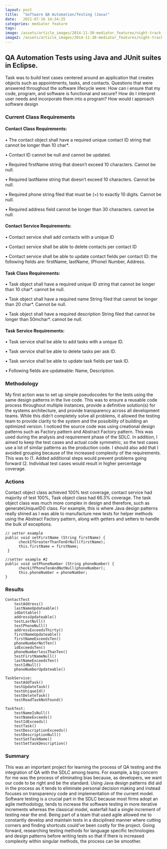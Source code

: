 ```yaml
---
layout: post
title:  "Software QA Automation/Testing (Java)"
date:   2021-07-16 14:34:25
categories: mediator feature
tags: 
image: /assets/article_images/2014-11-30-mediator_features/night-track.JPG
image2: /assets/article_images/2014-11-30-mediator_features/night-track-mobile.JPG
---
```

## QA Automation Tests using Java and JUnit suites in Eclipse.

Task was to build test cases centered around an application that creates objects such as appointments, tasks, and contacts. Questions that were answered throughout the software lifecycle were: How can i ensure that my code, program, and software is functional and secure? How do I interpret user needs and incorporate them into a program? How would i approach software design

### Current Class Requirements


#### Contact Class Requirements:

• The contact object shall have a required unique contact ID string that cannot be longer than 10 char*. 

• Contact ID cannot be null and cannot be updated.

•	Required firstName string that doesn’t exceed 10 characters. Cannot be null.

•	Required lastName string that doesn’t exceed 10 characters. Cannot be null.

•	Required phone string filed that must be (=) to exactly 10 digits. Cannot be null.

•	Required address field cannot be longer than 30 characters. cannot be null.


#### Contact Service Requirements:

•	Contact service shall add contacts with a unique ID

•	Contact service shall be able to delete contacts per contact ID

•	Contact service shall be able to update contact fields per contact ID: the following fields are: firstName, lastName, (Phone) Number, Address.


#### Task Class Requirements:

•	Task object shall have a required unique ID string that cannot be longer than 10 char*. cannot be null.

•	Task object shall have a required name String filed that cannot be longer than 20 char*. Cannot be null.

•	Task object shall have a required description String filed that cannot be longer than 50mchar*. cannot be null.

#### Task Service Requirements:

•	Task service shall be able to add tasks with a unique ID.

•	Task service shall be able to delete tasks per ask ID.

•	Task service shall be able to update task fields per task ID. 

•	Following fields are updateable: Name, Description.


### Methodology


My first action was to set up simple pseudocodes for the tests using the same design patterns in the live code. This was to ensure a reusable code process throughout multiple instances, provide a definitive solution(s) for the systems architecture, and provide transparency across all development teams. While this didn’t completely solve all problems, it allowed the testing team to provide clarity to the system and the possibility of building an optimized version. I noticed the source code was using creational design patterns such as Factory pattern and Abstract Factory pattern. This was used during the analysis and requirement phase of the SDLC. In addition, I aimed to keep the test cases and actual code symmetric, so the test cases use a lot of similar patterns as the production code. I should also add that I avoided grouping because of the increased complexity of the requirements. This was to (1. Added additional steps would prevent problems going forward (2. Individual test cases would result in higher percentage coverage.


### Actions


Contact object class achieved 100% test coverage, contact service had majority of test 100%, Task object class had 66.3% coverage. The task object class was much more complex in design and therefore, such as generateUniqueID() class. 
For example, this is where Java design patterns really shined as I was able to manufacture new tests for helper methods using the Abstract Factory pattern, along with getters and setters to handle the bulk of exceptions. 


    // setter example
    public void setFirstName (String firstName) {
	      checkIfGreaterThanTenOrNull(firstName);
	      this.firstName = firstName;
     }

    //setter example #2
    public void setPhoneNumber (String phoneNumber) {
	      checkifPhoneTenAndNotNull(phoneNumber);
	      this.phoneNumber = phoneNumber;
    }
  
  
### Results


    ContactTest
	    testAddress()
	    lastNameUpdateable()
	    idGettable()
	    addressUpdateable()
	    testLastNull()
	    testPhoneNull()
	    addressExceedsThirty()
	    firstNameUpdateable()
	    firstNameExceedsTen()
	    phoneNumberNotTen()
	    idExceedsTen()
	    phoneNumberlessThanTen()
	    testFirstNameNull()
	    lastNameExceedsTen()
	    testIdNull()
	    phoneNumberUpdateable()
	
    TaskService:
	    testAddTask()
	    testUpdateTask()
	    testUniqueId()
	    testDeleteTask()
	    testReadTaskNotFound()

    TaskTest: 
	    testNameIsNull()
	    testNameExceeds()
	    testIdExceeds()
	    testTask()
	    testDescriptionExceeds()
	    testDescriptionNull()
	    testSetTaskName()
	    testSetTaskDescription()
      
 
### Summary

This was an important project for learning the process of QA testing and the integration of QA with the SDLC among teams. For example, a big concern for me was the process of eliminating bias because, as developers, we want our code to be right and be the standard. Using Java design patterns did aid in the process as it tends to eliminate personal decision making and instead focuses on transparency code and implementation of the current model. Software testing is a crucial part in the SDLC because most firms adopt an agile methodology, tends to increase the software testing in more iterative increments whereas the classical model, waterfall had a single increment of testing near the end. Being part of a team that used agile allowed me to constantly develop and maintain tests in a disciplined manner where cutting corners and finding shortcuts could've been costly for the project. Going forward, researching testing methods for language specific technologies and design patterns before writing tests so that if there is increased complexity within singular methods, the process can be smoother.



